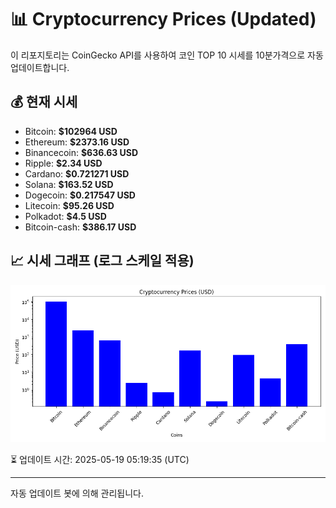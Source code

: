 
# 📊 Cryptocurrency Prices (Updated)

이 리포지토리는 CoinGecko API를 사용하여 코인 TOP 10 시세를 10분가격으로 자동 업데이트합니다.

## 💰 현재 시세
- Bitcoin: **$102964 USD**
- Ethereum: **$2373.16 USD**
- Binancecoin: **$636.63 USD**
- Ripple: **$2.34 USD**
- Cardano: **$0.721271 USD**
- Solana: **$163.52 USD**
- Dogecoin: **$0.217547 USD**
- Litecoin: **$95.26 USD**
- Polkadot: **$4.5 USD**
- Bitcoin-cash: **$386.17 USD**

## 📈 시세 그래프 (로그 스케일 적용)
![Crypto Prices](crypto_prices.png)

⏳ 업데이트 시간: 2025-05-19 05:19:35 (UTC)

---
자동 업데이트 봇에 의해 관리됩니다.
